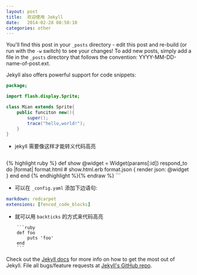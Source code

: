 ```yaml
---
layout: post
title:  欢迎使用 Jekyll
date:   2014-02-28 08:50:10
categories: other
---
```


You'll find this post in your `_posts` directory - edit this post and re-build (or run with the `-w` switch) to see your changes!
To add new posts, simply add a file in the `_posts` directory that follows the convention: YYYY-MM-DD-name-of-post.ext.

Jekyll also offers powerful support for code snippets:
<!-- more -->
```as
package;

import flash.display.Sprite;

class Mian extends Sprite{
	public funciton new(){
		super();
		trace("hello,world!");
	}
}
```

 * jekyll 需要像这样才能转义代码高亮
	
	```{% raw %}
{% highlight ruby %}
def show
  @widget = Widget(params[:id])
  respond_to do |format|
    format.html # show.html.erb
    format.json { render json: @widget }
  end
end
{% endhighlight %}{% endraw %}
	```



 * 可以在 `_config.yaml` 添加下边语句:

```yaml
markdown: redcarpet
extensions: [fenced_code_blocks]
```



 * 就可以用 `backticks` 的方式来代码高亮

```
	```ruby
	def foo
		puts 'foo'
	end
	```
```

Check out the [Jekyll docs][jekyll] for more info on how to get the most out of Jekyll. File all bugs/feature requests at [Jekyll's GitHub repo][jekyll-gh].

[jekyll-gh]: https://github.com/mojombo/jekyll
[jekyll]:    http://jekyllrb.com
